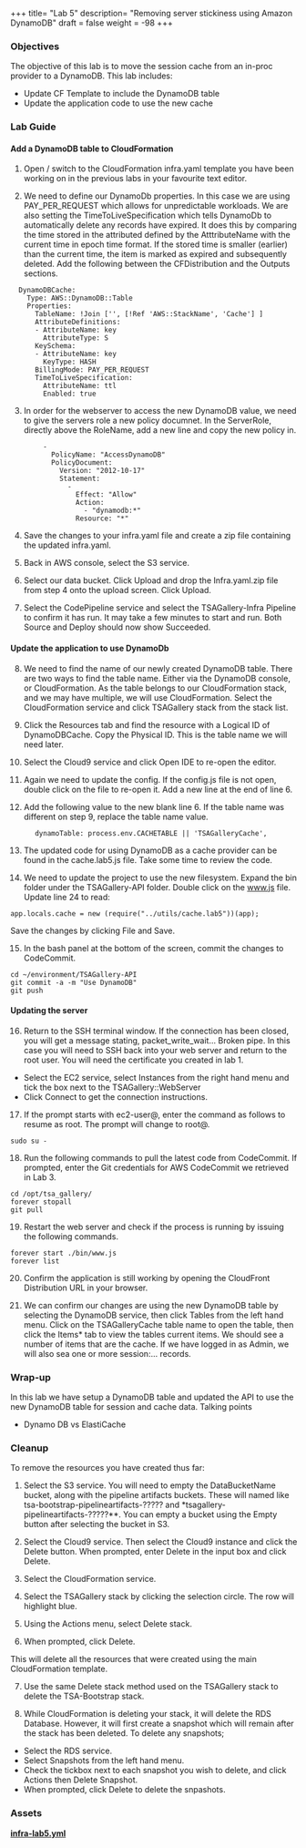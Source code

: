 +++
title= "Lab 5"
description= "Removing server stickiness using Amazon DynamoDB"
draft = false
weight = -98
+++

### Objectives

The objective of this lab is to move the session cache from an in-proc provider to a DynamoDB. This lab includes:

- Update CF Template to include the DynamoDB table
- Update the application code to use the new cache

### Lab Guide

#### Add a DynamoDB table to CloudFormation

1) Open / switch to the CloudFormation infra.yaml template you have been working on in the previous labs in your favourite text editor.

2) We need to define our DynamoDb properties. In this case we are using PAY_PER_REQUEST which allows for unpredictable workloads. We are also setting the TimeToLiveSpecification which tells DynamoDb to automatically delete any records have expired. It does this by comparing the time stored in the attributed defined by the AtttributeName with the current time in epoch time format. If the stored time is smaller (earlier) than the current time, the item is marked as expired and subsequently deleted. Add the following between the CFDistribution and the Outputs sections.

```
  DynamoDBCache:
    Type: AWS::DynamoDB::Table
    Properties:
      TableName: !Join ['', [!Ref 'AWS::StackName', 'Cache'] ]
      AttributeDefinitions:
      - AttributeName: key
        AttributeType: S
      KeySchema:
      - AttributeName: key
        KeyType: HASH
      BillingMode: PAY_PER_REQUEST
      TimeToLiveSpecification:
        AttributeName: ttl
        Enabled: true
```

3) In order for the webserver to access the new DynamoDB value, we need to give the servers role a new policy documnet. In the ServerRole, directly above the RoleName, add a new line and copy the new policy in.

```
        -
          PolicyName: "AccessDynamoDB"
          PolicyDocument: 
            Version: "2012-10-17"
            Statement: 
              - 
                Effect: "Allow"
                Action: 
                  - "dynamodb:*"
                Resource: "*"
```

4) Save the changes to your infra.yaml file and create a zip file containing the updated infra.yaml.

5) Back in AWS console, select the S3 service.

6) Select our data bucket. Click Upload and drop the Infra.yaml.zip file from step 4 onto the upload screen. Click Upload.

7) Select the CodePipeline service and select the TSAGallery-Infra Pipeline to confirm it has run. It may take a few minutes to start and run. Both Source and Deploy should now show Succeeded.

#### Update the application to use DynamoDb

8) We need to find the name of our newly created DynamoDB table. There are two ways to find the table name. Either via the DynamoDB console, or CloudFormation. As the table belongs to our CloudFormation stack, and we may have multiple, we will use CloudFormation. Select the CloudFormation service and click TSAGallery stack from the stack list.

9) Click the Resources tab and find the resource with a Logical ID of DynamoDBCache. Copy the Physical ID. This is the table name we will need later.

10) Select the Cloud9 service and click Open IDE to re-open the editor.

11) Again we need to update the config. If the config.js file is not open, double click on the file to re-open it. Add a new line at the end of line 6.

12) Add the following value to the new blank line 6. If the table name was different on step 9, replace the table name value.

```
      dynamoTable: process.env.CACHETABLE || 'TSAGalleryCache',
```

13) The updated code for using DynamoDB as a cache provider can be found in the cache.lab5.js file. Take some time to review the code.

14) We need to update the project to use the new filesystem. Expand the bin folder under the TSAGallery-API folder. Double click on the www.js file. Update line 24 to read:

```
app.locals.cache = new (require("../utils/cache.lab5"))(app);
```

Save the changes by clicking File and Save.

15) In the bash panel at the bottom of the screen, commit the changes to CodeCommit.

```
cd ~/environment/TSAGallery-API
git commit -a -m "Use DynamoDB"
git push
```

#### Updating the server

16) Return to the SSH terminal window. If the connection has been closed, you will get a message stating, packet_write_wait... Broken pipe. In this case you will need to SSH back into your web server and return to the root user. You will need the certificate you created in lab 1.

- Select the EC2 service, select Instances from the right hand menu and tick the box next to the TSAGallery::WebServer
- Click Connect to get the connection instructions.

17) If the prompt starts with ec2-user@, enter the command as follows to resume as root. The prompt will change to root@.

```
sudo su -
```

18) Run the following commands to pull the latest code from CodeCommit. If prompted, enter the Git credentials for AWS CodeCommit we retrieved in Lab 3.

```
cd /opt/tsa_gallery/
forever stopall
git pull
```

19) Restart the web server and check if the process is running by issuing the following commands.

```
forever start ./bin/www.js
forever list
```

20) Confirm the application is still working by opening the CloudFront Distribution URL in your browser.

21) We can confirm our changes are using the new DynamoDB table by selecting the DynamoDB service, then click Tables from the left hand menu. Click on the TSAGalleryCache table name to open the table, then click the Items* tab to view the tables current items. We should see a number of items that are the cache. If we have logged in as Admin, we will also sea one or more session:... records.

### Wrap-up

In this lab we have setup a DynamoDB table and updated the API to use the new DynamoDB table for session and cache data.
Talking points

- Dynamo DB vs ElastiCache

### Cleanup

To remove the resources you have created thus far:

1) Select the S3 service. You will need to empty the DataBucketName bucket, along with the pipeline artifacts buckets. These will named like tsa-bootstrap-pipelineartifacts-????? and *tsagallery-pipelineartifacts-?????**. You can empty a bucket using the Empty button after selecting the bucket in S3.

2) Select the Cloud9 service. Then select the Cloud9 instance and click the Delete button. When prompted, enter Delete in the input box and click Delete.

3) Select the CloudFormation service.

4) Select the TSAGallery stack by clicking the selection circle. The row will highlight blue.

5) Using the Actions menu, select Delete stack.

6) When prompted, click Delete.

This will delete all the resources that were created using the main CloudFormation template.

7) Use the same Delete stack method used on the TSAGallery stack to delete the TSA-Bootstrap stack.

8) While CloudFormation is deleting your stack, it will delete the RDS Database. However, it will first create a snapshot which will remain after the stack has been deleted. To delete any snapshots;

- Select the RDS service.
- Select Snapshots from the left hand menu.
- Check the tickbox next to each snapshot you wish to delete, and click Actions then Delete Snapshot.
- When prompted, click Delete to delete the snpashots.

### Assets

**[infra-lab5.yml](/assets/cloudformation/infra-lab5.yml)**

